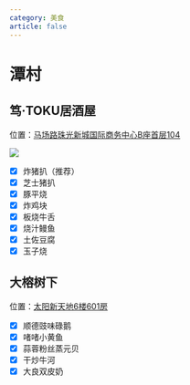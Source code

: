 ```yaml
---
category: 美食
article: false
---
```


# 潭村

## 笃·TOKU居酒屋

<i class="fa-solid fa-location-dot"></i> 位置：<a href="https://ditu.amap.com/place/B0FFIG9VK4" target="_blank">马场路珠光新城国际商务中心B座首层104</a>

![](https://img.sherry4869.com/blog/life/food/china/guangdong/guangzhou/th/tc/toku/img.jpg)

- [x] 炸猪扒（推荐）
- [x] 芝士猪扒
- [x] 豚平烧
- [x] 炸鸡块
- [x] 板烧牛舌
- [x] 烧汁鳗鱼
- [x] 土佐豆腐
- [x] 玉子烧

## 大榕树下

<i class="fa-solid fa-location-dot"></i> 位置：<a href="https://ditu.amap.com/place/B0IDB7NTBF" target="_blank">太阳新天地6楼601房</a>

- [x] 顺德豉味碌鹅
- [x] 啫啫小黄鱼
- [x] 蒜蓉粉丝蒸元贝
- [x] 干炒牛河
- [x] 大良双皮奶